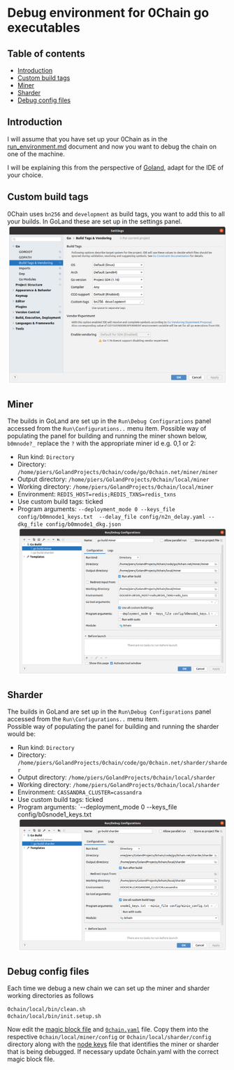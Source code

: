 # Debug environment for 0Chain go executables

## Table of contents

- [Introduction](#introduction)
- [Custom build tags](#custom-build-tags)
- [Miner](#miner)     
- [Sharder](#Sharder)
- [Debug config files](#debug-config-files)

## Introduction

I will assume that you have set up your 0Chain as in the
[run_environment.md](https://github.com/0chain/0chain/blob/debug_builds/local/run_environment.md)
document and now you want to debug the chain on one of the machine.

I will be explaining this from the perspective of 
[Goland](https://www.jetbrains.com/go/promo/?gclid=CjwKCAiAm-2BBhANEiwAe7eyFHLK4O3pHcNb0Vi_q4l5pOkSoeLN4XTYNFXJYeJbFBWQ0NzEeTEixBoCAEoQAvD_BwE),
adapt for the IDE of your choice.

## Custom build tags

0Chain uses `bn256` and `development` as build tags, you want to add this to all your builds. In GoLand 
these are set up in the settings panel.  
![pierses image](https://github.com/0chain/0chain/blob/debug_builds/local/goland%20settings.png?raw=true)

## Miner
The builds in GoLand are set up in the `Run\Debug Configurations` panel accessed from the
`Run\Configurations..` menu item. 
Possible way of populating the panel for building and running the miner shown below, `b0mnode?_` replace the `?`
with the appropriate miner id e.g. 0,1 or 2:
* Run kind: `Directory`
* Directory: `/home/piers/GolandProjects/0chain/code/go/0chain.net/miner/miner`
* Output directory: `/home/piers/GolandProjects/0chain/local/miner`
* Working directory: `/home/piers/GolandProjects/0chain/local/miner`  
* Environment: `REDIS_HOST=redis;REDIS_TXNS=redis_txns`
* Use custom build tags: ticked
* Program arguments: `--deployment_mode 0 --keys_file config/b0mnode1_keys.txt 
  --delay_file config/n2n_delay.yaml --dkg_file config/b0mnode1_dkg.json` 
![pierses image](https://github.com/0chain/0chain/blob/debug_builds/local/goland%20miner.png?raw=true)

## Sharder
The builds in GoLand are set up in the `Run\Debug Configurations` panel accessed from the
`Run\Configurations..` menu item.\
Possible way of populating the panel for building and running the sharder would be:
* Run kind: `Directory`
* Directory: `/home/piers/GolandProjects/0chain/code/go/0chain.net/sharder/sharder`
* Output directory: `/home/piers/GolandProjects/0chain/local/sharder`
* Working directory: `/home/piers/GolandProjects/0chain/local/sharder`
* Environment: `CASSANDRA_CLUSTER=cassandra`
* Use custom build tags: ticked
* Program arguments: `--deployment_mode 0 --keys_file config/b0snode1_keys.txt 
![pierses image](https://github.com/0chain/0chain/blob/debug_builds/local/goland%20sharder.png?raw=true)
  
## Debug config files

Each time we debug a new chain we can set up the miner and sharder working directories as follows
```shell
0chain/local/bin/clean.sh
0chain/local/bin/init.setup.sh
```
Now edit the [magic block file](https://github.com/0chain/0chain/blob/debug_builds/local/run_environment.md#magic-block) and 
[`0chain.yaml`](https://github.com/0chain/0chain/blob/debug_builds/local/run_environment.md#0chain-yaml) file. Copy them 
into the respective `0chain/local/miner/config` or `0chain/local/sharder/config` directory along with the 
[node keys](https://github.com/0chain/0chain/blob/debug_builds/local/run_environment.md#node-keys)
file that identifies the miner or sharder that is being debugged. If necessary update
0chain.yaml with the correct magic block file.
